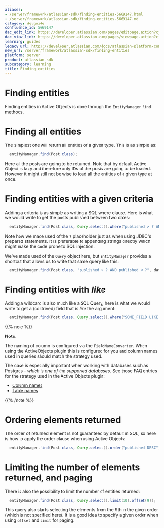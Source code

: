 ```yaml
---
aliases:
- /server/framework/atlassian-sdk/finding-entities-5669147.html
- /server/framework/atlassian-sdk/finding-entities-5669147.md
category: devguide
confluence_id: 5669147
dac_edit_link: https://developer.atlassian.com/pages/editpage.action?cjm=wozere&pageId=5669147
dac_view_link: https://developer.atlassian.com/pages/viewpage.action?cjm=wozere&pageId=5669147
learning: guides
legacy_url: https://developer.atlassian.com/docs/atlassian-platform-common-components/active-objects/developing-your-plugin-with-active-objects/the-active-objects-library/finding-entities
new_url: /server/framework/atlassian-sdk/finding-entities
platform: server
product: atlassian-sdk
subcategory: learning
title: Finding entities
---
```

# Finding entities

Finding entities in Active Objects is done through the `EntityManager` `find` methods.

# Finding all entities

The simplest one will return all entities of a given type. This is as simple as:

``` java
  entityManager.find(Post.class);
```

Here all the posts are going to be returned. Note that by default Active Object is lazy and therefore only IDs of the posts are going to be loaded. However it might still not be wise to load all the entities of a given type at once.

# Finding entities with a given criteria

Adding a criteria is as simple as writing a SQL where clause. Here is what we would write to get the posts published between two dates:

``` java
  entityManager.find(Post.class, Query.select().where("published > ? AND published < ?", date1, date2));
```

Note how we made used of the `?` placeholder just as when using JDBC's prepared statements. It is preferable to appending strings directly which might make the code prone to SQL injection.

We've made used of the `Query` object here, but `EntityManager` provides a shortcut that allows us to write that same query like this:

``` java
  entityManager.find(Post.class, "published > ? AND published < ?", date1, date2);
```

# Finding entities with *like*

Adding a wildcard is also much like a SQL Query, here is what we would write to get a (contrived) field that is *like* the argument:

``` java
  entityManager.find(Post.class, Query.select().where("SOME_FIELD LIKE ?", "%" + arg));
```

{{% note %}}

**Note:**

The naming of column is configured via the `FieldNameConverter`. When using the ActiveObjects plugin this is configured for you and column names used in queries should match the strategy used.

The case is especially important when working with databases such as Postgres - *which is one of the supported databases*. See those FAQ entries for the strategy used in the Active Objects plugin:

-   [Column names](/server/framework/atlassian-sdk/column-names)
-   [Table names](/server/framework/atlassian-sdk/table-names)

{{% /note %}}

# Ordering elements returned

The order of returned element is not guaranteed by default in SQL, so here is how to apply the order clause when using Active Objects:

``` java
  entityManager.find(Post.class, Query.select().order("published DESC"));
```

# Limiting the number of elements returned, and paging

There is also the possibility to limit the number of entities returned:

``` java
  entityManager.find(Post.class, Query.select().limit(10).offset(9));
```

This query also starts selecting the elements from the 9th in the given order (which is not specified here). It is a good idea to specify a given order when using `offset` and `limit` for paging.



















































































































































































































































